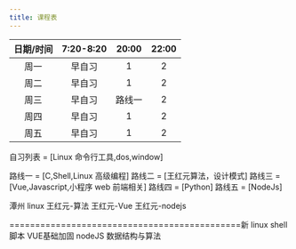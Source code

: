 ```yaml
---
title: 课程表
---
```


| 日期/时间 | 7:20-8:20 | 20:00  | 22:00 |
| :-------: | :-------: | :----: | :---: |
|   周一    |  早自习   |   1    |   2   |
|   周二    |  早自习   |   1    |   2   |
|   周三    |  早自习   | 路线一 |   2   |
|   周四    |  早自习   |   1    |   2   |
|   周五    |  早自习   |   1    |   2   |

自习列表 = [Linux 命令行工具,dos,window]

路线一 = [C,Shell,Linux 高级编程]
路线二 = [王红元算法，设计模式]
路线三 = [Vue,Javascript,小程序 web 前端相关]
路线四 = [Python]
路线五 = [NodeJs]

潭州 linux
王红元-算法
王红元-Vue
王红元-nodejs


=============================================新
linux shell 脚本
VUE基础加固
nodeJS
数据结构与算法


